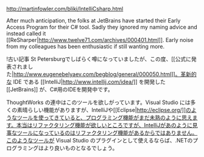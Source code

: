 http://martinfowler.com/bliki/IntelliCsharp.html

After much anticipation, the folks at JetBrains have started their Early Access Program for their C# tool. Sadly they ignored my naming advice and instead called it [[ReSharper|http://www.twelve71.com/archives/000401.html]]. Early noise from my colleagues has been enthusiastic if still wanting more.

!古い記事
St Petersburgでしばらく噂になっていましたが、この度、[[公式に発表されました|http://www.eugenebelyaev.com/begblog/general/000050.html]]。革新的な IDE である [[IntelliJ|http://www.intellij.com/idea/]] を開発した [[JetBrains]] が、C#用のIDEを開発中です。

ThoughtWorks の連中はこのツールを欲しがっています。Visual Studio には多くの素晴らしい機能がありますが、IntelliJや[[Eclipse|http://eclipse.org/]]のようなツールを使ってきていると、プログラミング機能がまだ未熟のように思えます。本当はリファクタリング機能が欲しいところですが、IntelliJがあのように見事なツールになっているのはリファクタリング機能があるからではありません。このようなツールが Visual Studio のプラグインとして使えるならば、.NETのプログラミングはより良いものとなるでしょう。
